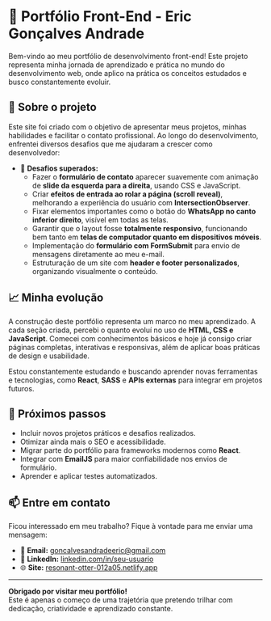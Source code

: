 # 🚀 Portfólio Front-End - Eric Gonçalves Andrade

Bem-vindo ao meu portfólio de desenvolvimento front-end! Este projeto representa minha jornada de aprendizado e prática no mundo do desenvolvimento web, onde aplico na prática os conceitos estudados e busco constantemente evoluir.

## 🌱 Sobre o projeto

Este site foi criado com o objetivo de apresentar meus projetos, minhas habilidades e facilitar o contato profissional. Ao longo do desenvolvimento, enfrentei diversos desafios que me ajudaram a crescer como desenvolvedor:

- 🧠 **Desafios superados:**
  - Fazer o **formulário de contato** aparecer suavemente com animação de **slide da esquerda para a direita**, usando CSS e JavaScript.
  - Criar **efeitos de entrada ao rolar a página (scroll reveal)**, melhorando a experiência do usuário com **IntersectionObserver**.
  - Fixar elementos importantes como o botão do **WhatsApp no canto inferior direito**, visível em todas as telas.
  - Garantir que o layout fosse **totalmente responsivo**, funcionando bem tanto em **telas de computador quanto em dispositivos móveis**.
  - Implementação do **formulário com FormSubmit** para envio de mensagens diretamente ao meu e-mail.
  - Estruturação de um site com **header e footer personalizados**, organizando visualmente o conteúdo.

## 📈 Minha evolução

A construção deste portfólio representa um marco no meu aprendizado. A cada seção criada, percebi o quanto evoluí no uso de **HTML, CSS e JavaScript**. Comecei com conhecimentos básicos e hoje já consigo criar páginas completas, interativas e responsivas, além de aplicar boas práticas de design e usabilidade.

Estou constantemente estudando e buscando aprender novas ferramentas e tecnologias, como **React**, **SASS** e **APIs externas** para integrar em projetos futuros.

## 🔮 Próximos passos

- Incluir novos projetos práticos e desafios realizados.
- Otimizar ainda mais o SEO e acessibilidade.
- Migrar parte do portfólio para frameworks modernos como **React**.
- Integrar com **EmailJS** para maior confiabilidade nos envios de formulário.
- Aprender e aplicar testes automatizados.

## 📫 Entre em contato

Ficou interessado em meu trabalho? Fique à vontade para me enviar uma mensagem:

- 📧 **Email:** goncalvesandradeeric@gmail.com  
- 💼 **LinkedIn:** [linkedin.com/in/seu-usuario](www.linkedin.com/in/eric-goncalves-andrade)
- 🌐 **Site:** [resonant-otter-012a05.netlify.app](https://resonant-otter-012a05.netlify.app)

---

**Obrigado por visitar meu portfólio!**  
Este é apenas o começo de uma trajetória que pretendo trilhar com dedicação, criatividade e aprendizado constante.

